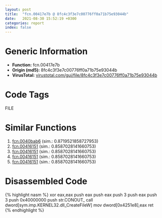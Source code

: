```yaml
---
layout: post
title:  "fcn.00417e7b @ 8fc4c3f3e7c00776ff0a71b75e93044b"
date:   2021-08-30 15:52:19 +0300
categories: report
index: false
---
```


# Generic Information
- **Function:** fcn.00417e7b
- **Origin (md5):** 8fc4c3f3e7c00776ff0a71b75e93044b
- **VirusTotal:** [virustotal.com/gui/file/8fc4c3f3e7c00776ff0a71b75e93044b][virustotal_ref]

# Code Tags
<span class="tag" id="FILE">FILE</span>


# Similar Functions

1. [fcn.0040bab6][similar_1_ref] (sim.: 0.8719521858727953)
2. [fcn.00416151][similar_2_ref] (sim.: 0.8587028141660753)
3. [fcn.00416151][similar_3_ref] (sim.: 0.8587028141660753)
4. [fcn.00416151][similar_4_ref] (sim.: 0.8587028141660753)
5. [fcn.00416151][similar_5_ref] (sim.: 0.8587028141660753)


# Disassembled Code

{% highlight nasm %}
xor eax,eax
push eax
push eax
push 3
push eax
push 3
push 0x40000000
push str.CONOUT_
call dword[sym.imp.KERNEL32.dll_CreateFileW]
mov dword[0x4251e8],eax
ret 
{% endhighlight %}


[similar_1_ref]: /report/fcn.0040bab6@4326267744437a05544665cc56c88f0d
[similar_2_ref]: /report/fcn.00416151@ae0d797b2405ef533e147073f508f04b
[similar_3_ref]: /report/fcn.00416151@0b073c89b077a27e3496540be7574e33
[similar_4_ref]: /report/fcn.00416151@339149a6ceaff8ec9831ebc6113adb23
[similar_5_ref]: /report/fcn.00416151@cbd43f32a37a470d65c9071d3fc4f8ce
[virustotal_ref]: https://www.virustotal.com/gui/file/8fc4c3f3e7c00776ff0a71b75e93044b